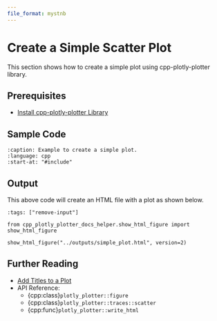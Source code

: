 ```yaml
---
file_format: mystnb
---
```


# Create a Simple Scatter Plot

This section shows how to create a simple plot using cpp-plotly-plotter library.

## Prerequisites

- [Install cpp-plotly-plotter Library](../../install.md)

## Sample Code

```{literalinclude} /../../../examples/get_started/simple_plot.cpp
:caption: Example to create a simple plot.
:language: cpp
:start-at: "#include"
```

## Output

This above code will create an HTML file with a plot as shown below.

```{code-cell}
:tags: ["remove-input"]

from cpp_plotly_plotter_docs_helper.show_html_figure import show_html_figure

show_html_figure("../outputs/simple_plot.html", version=2)
```

## Further Reading

- [Add Titles to a Plot](add_titles.md)
- API Reference:
  - {cpp:class}`plotly_plotter::figure`
  - {cpp:class}`plotly_plotter::traces::scatter`
  - {cpp:func}`plotly_plotter::write_html`
